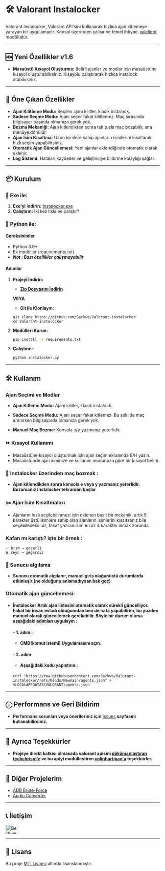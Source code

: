 # 🛠️ Valorant Instalocker

Valorant Instalocker, Valorant API'sini kullanarak hızlıca ajan kitlemeye yarayan bir uygulamadır. Konsol üzerinden çalışır ve temel ihtiyacı [valclient](https://github.com/colinhartigan/valclient.py) modülüdür.

---

## 🆕 Yeni Özellikler v1.6

* **Masaüstü Kısayol Oluşturma:** Belirli ajanlar ve modlar için masaüstüne kısayol oluşturabilirsiniz. Kısayolu çalıştırarak hızlıca instalock atabilirsiniz.

---

## 🚀 Öne Çıkan Özellikler

* **Ajan Kilitleme Modu:** Seçilen ajanı kilitler, klasik instalock.
* **Sadece Seçme Modu:** Ajanı seçer fakat kilitlemez. Maç sırasında bilgisayar başında olmanıza gerek yok.
* **Bozma Mekaniği:** Ajan kitlendikten sonra tek tuşla maç bozabilir, ana menüye dönülür.
* **Ajan İsim Kısaltma:** Uzun isimlere sahip ajanların isimlerini kısaltarak hızlı seçim yapabilirsiniz.
* **Otomatik Ajan Güncellemesi:** Yeni ajanlar eklendiğinde otomatik olarak eklenir.
* **Log Sistemi:** Hataları kaydeder ve geliştiriciye bildirme kolaylığı sağlar.

---

## 📦 Kurulum

### 💾 Exe ile:

1. **Exe'yi İndirin:**
   [Instalocker.exe](https://github.com/Berkwe/Valorant-instalocker/releases/latest/download/Instalocker.exe)
2. **Çalıştırın:** İki kez tıkla ve çalıştır?

### 🐍 Python ile:

#### Gereksinimler

* Python 3.9+
* Ek modüller (requirements.txt)
* **_Not : Bazı özellikler çalışmayabilir_**
#### Adımlar

1. **Projeyi İndirin:**

   - **[Zip Dosyasını İndirin](https://github.com/Berkwe/Valorant-instalocker/archive/refs/heads/main.zip)**  

   **VEYA**  

   - **Git ile Klonlayın:**
   ```
   git clone https://github.com/Berkwe/Valorant-instalocker
   cd Valorant-instalocker
   ```
2. **Modülleri Kurun:**

   ```bash
   pip install -r requirements.txt
   ```
3. **Çalıştırın:**

   ```bash
   python instalocker.py
   ```

---

## 🛠️ Kullanım

### Ajan Seçimi ve Modlar

- **Ajan Kitleme Modu:** Ajanı kilitler, klasik instalock.

- **Sadece Seçme Modu:** Ajanı seçer fakat kitlemez. Bu şekilde maç aranırken bilgisayarda olmanıza gerek yok.
- **Manuel Maç Bozma:** Konsola e/y yazmanız yeterlidir.

### ⏩ Kısayol Kullanımı

* Masaüstüne kısayol oluşturmak için ajan seçim ekranında E/H yazın.
* Masaüstünde ajan isminize ve kullanım modunuza göre bir kısayol belirir.

### 🚫 **Instalocker üzerinden maç bozmak :**
- **Ajan kitlendikden sonra konsola e veya y yazmanız yeterlidir. Bozarsanız Instalocker tekrardan başlar**

### ✂️ Ajan İsim Kısaltmaları
- Ajanların hızlı seçilebilinmesi için eklenen basit bir mekanik. artık 5 karakter üstü isimlere sahip olan ajanların isimlerini kısaltsanız bile seçebileceksiniz, fakat yazılan isim en az 4 karakter olmak zorunda. 

### Kafan mı karıştı? işte bir örnek : 


  ```text
  ✅ brim → geçerli
  ❌ reyn → geçersiz
  ```

### 🔄 Sunucu algılama

* **Sunucu otomatik algılanır, manuel giriş olağanüstü durumlarda etkinleşir.(ne olduğunu anlamadıysan bak geç)**

### Otomatik ajan güncellemesi:
- #### İnstalocker Artık ajan listesini otomatik olarak sürekli güncelliyor. Fakat bir insan evladı olduğumdan ben de hata yapabilirim, bu yüzden manuel olarak güncellemek gerekebilir. Böyle bir durum olursa aşşağıdaki adımları uygulayın : 
    #### - 1. adım :
    - **CMD(komut istemi) Uygulamasını açın.**
    #### - 2. adım 
    - **Aşşağıdaki kodu yapıştırın :**
    ####
      curl "https://raw.githubusercontent.com/Berkwe/Valorant-instalocker/refs/heads/Newmain/agents.json" > %LOCALAPPDATA%\VALORANT\agents.json

---


## ⓘ Performans ve Geri Bildirim

* **Performans sorunları veya önerileriniz için** [Issues](https://github.com/Berkwe/Valorant-instalocker/issues) **sayfasını kullanabilirsiniz.**

---

## 🖤 Ayrıca Teşekkürler
- **Projeye direkt katkısı olmasada valorant apisini [dökümanlaştıran](https://github.com/techchrism/valorant-api-docs) [techchrism'e](https://github.com/techchrism) ve bu apiyi modülleştiren [colinhartigan'a](https://github.com/colinhartigan) teşekkürler.**

---

## 🌟 Diğer Projelerim

* [ADB Brute-Force](https://github.com/Berkwe/ADB-bruteforce)
* [Audio Converter](https://github.com/Berkwe/Audio-converter)

---

## 📞 İletişim

<a href="https://discord.gg/Xagnh5aYSy" target="blank"><img align="center" src="https://raw.githubusercontent.com/rahuldkjain/github-profile-readme-generator/master/src/images/icons/Social/discord.svg" alt="Berkwe" height="30" width="40" /></a>

---

## 📝 Lisans

Bu proje [MIT Lisansı](https://github.com/Berkwe/Valorant-instalocker/blob/main/LICENSE) altında lisanslanmıştır.
